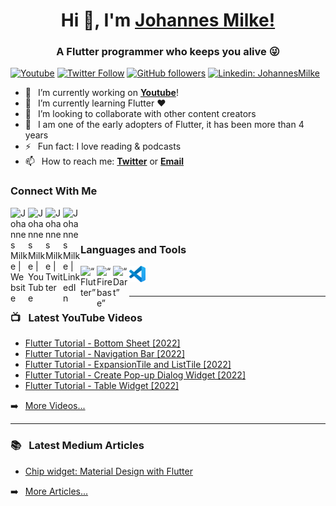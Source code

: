 <h1 align="center"> Hi 👋, I'm <a href="https://www.youtube.com/channel/UC0FD2apauvegCcsvqIBceLA?sub_confirmation=1">Johannes Milke!</a></h1>
<h3 align="center">A Flutter programmer who keeps you alive 😜</h3>

[![Youtube](https://img.shields.io/static/v1?label=JohannesMilke&message=Subscribe&logo=YouTube&color=FF0000&style=for-the-badge)][youtube]
[![Twitter Follow](https://img.shields.io/twitter/follow/JohannesMilke?color=1DA1F2&label=Followers&logo=twitter&style=for-the-badge)][twitter]
[![GitHub followers](https://img.shields.io/github/followers/JohannesMilke?logo=GitHub&style=for-the-badge)][github]
[![Linkedin: JohannesMilke](https://img.shields.io/badge/-CONNECT-blue?style=for-the-badge&logo=Linkedin&link=https://www.linkedin.com/in/JohannesMilke/)][linkedin]

- 🔭 &ensp;I’m currently working on [**Youtube**][youtube]!
- 🌱 &ensp;I’m currently learning Flutter ❤️
- 👯 &ensp;I’m looking to collaborate with other content creators
- 🗿 &ensp;I am one of the early adopters of Flutter, it has been more than 4 years
- ⚡ &ensp;Fun fact: I love reading & podcasts
- 📫 &ensp;How to reach me: [**Twitter**][twitter] or [**Email**][email]

### Connect With Me

[<img align="left" alt="Johannes Milke | Website" width="28px" src="https://firebasestorage.googleapis.com/v0/b/web-johannesmilke.appspot.com/o/other%2Fsocial%2Fwebsite.png?alt=media" />][website]
[<img align="left" alt="Johannes Milke | YouTube" width="28px" src="https://firebasestorage.googleapis.com/v0/b/web-johannesmilke.appspot.com/o/other%2Fsocial%2Fyoutube.png?alt=media" />][youtube]
[<img align="left" alt="Johannes Milke | Twitter" width="28px" src="https://firebasestorage.googleapis.com/v0/b/web-johannesmilke.appspot.com/o/other%2Fsocial%2Ftwitter.png?alt=media" />][twitter]
[<img align="left" alt="Johannes Milke | LinkedIn" width="28px" src="https://firebasestorage.googleapis.com/v0/b/web-johannesmilke.appspot.com/o/other%2Fsocial%2Flinkedin.png?alt=media" />][linkedin]

<!--[<img align="left" alt="Johannes Milke | Instagram" width="28px" src="https://firebasestorage.googleapis.com/v0/b/web-johannesmilke.appspot.com/o/other%2Fsocial%2Finstagram.png?alt=media" />][instagram]
[<img align="left" alt="Johannes Milke | Facebook" width="28px" src="https://firebasestorage.googleapis.com/v0/b/web-johannesmilke.appspot.com/o/other%2Fsocial%2Ffacebook.png?alt=media" />][facebook]
[<img align="left" alt="Johannes Milke | Medium" width="28px" src="https://firebasestorage.googleapis.com/v0/b/web-johannesmilke.appspot.com/o/other%2Fsocial%2Fmedium.png?alt=media" />][medium] -->


<br />
<br />

### Languages and Tools
[<img align="left" alt=“Flutter” width="26px" src="https://www.vectorlogo.zone/logos/flutterio/flutterio-icon.svg" />][youtube]
[<img align="left" alt=“Firebase” width="26px" src="https://www.vectorlogo.zone/logos/firebase/firebase-icon.svg" />][youtube]
[<img align="left" alt=“Dart” width="26px" src="https://www.vectorlogo.zone/logos/dartlang/dartlang-icon.svg" />][youtube]
[<img align="left" alt=“Github” width="26px" src="https://raw.githubusercontent.com/github/explore/80688e429a7d4ef2fca1e82350fe8e3517d3494d/topics/visual-studio-code/visual-studio-code.png" />][youtube]



<br />
<br />

---

### 📺 &ensp;Latest YouTube Videos

<!-- YOUTUBE:START -->
- [Flutter Tutorial - Bottom Sheet [2022]](https://www.youtube.com/watch?v=TXYuaiukw7E)
- [Flutter Tutorial - Navigation Bar [2022]](https://www.youtube.com/watch?v=040PD__39Ok)
- [Flutter Tutorial - ExpansionTile and ListTile [2022]](https://www.youtube.com/watch?v=vRWY-IQAin0)
- [Flutter Tutorial - Create Pop-up Dialog Widget [2022]](https://www.youtube.com/watch?v=4pn-_md5Ol4)
- [Flutter Tutorial - Table Widget [2022]](https://www.youtube.com/watch?v=jedtvojfz30)
<!-- YOUTUBE:END -->

➡️ &ensp;[More Videos...](https://youtube.com/JohannesMilke/videos)

---

### 📚 &ensp;Latest Medium Articles

<!-- BLOG-POST-LIST:START -->
- [Chip widget: Material Design with Flutter](https://medium.com/flutter-community/chip-widget-material-design-with-flutter-4a834553c9ab?source=rss-1d0dd7b62afc------2)
<!-- BLOG-POST-LIST:END -->

➡️ &ensp;[More Articles...](https://medium.com/@JohannesMilke)



[website]: https://johannesmilke.com
[twitter]: https://twitter.com/intent/follow?original_referer=https%3A%2F%2Fgithub.com%2FJohannesMilke&screen_name=JohannesMilke
[youtube]: https://www.youtube.com/channel/UC0FD2apauvegCcsvqIBceLA?sub_confirmation=1
[linkedin]: https://linkedin.com/in/JohannesMilke
[github]: https://github.com/JohannesMilke
[instagram]: https://www.instagram.com/johannesmilke
[facebook]: https://www.facebook.com/real.JohannesMilke
[medium]: https://medium.com/@JohannesMilke
[email]: mailto:hello@johannesmilke.com
